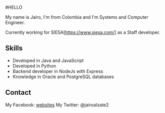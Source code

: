 #HELLO

My name is Jairo, I'm from Colombia and I'm Systems and Computer Engineer.

Currently working for SIESA[https://www.siesa.com/] as a Staff developer.

## Skills

* Developed in Java and JavaScript
* Developed in Python
* Backend developer in NodeJs with Express 
* Knowledge in Oracle and PostgreSQL databases

## Contact

My Facebook: [websites](https://www.facebook.com/jairoalzate.1606)
My Twitter:  @jairoalzate2
